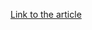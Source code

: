 [Link to the article](https://thehackernews.com/2025/09/cisa-adds-tp-link-and-whatsapp-flaws-to.html)
